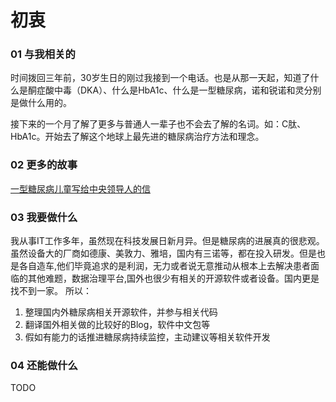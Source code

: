 # 初衷


### 01 与我相关的

时间拨回三年前，30岁生日的刚过我接到一个电话。也是从那一天起，知道了什么是酮症酸中毒（DKA）、什么是HbA1c、什么是一型糖尿病，诺和锐诺和灵分别是做什么用的。

接下来的一个月了解了更多与普通人一辈子也不会去了解的名词。如：C肽、HbA1c。开始去了解这个地球上最先进的糖尿病治疗方法和理念。

### 02 更多的故事

[一型糖尿病儿童写给中央领导人的信](http://bbs.tnbz.com/thread-312578-1-1.html)

### 03 我要做什么

我从事IT工作多年，虽然现在科技发展日新月异。但是糖尿病的进展真的很悲观。虽然设备大的厂商如德康、美敦力、雅培，国内有三诺等，都在投入研发。但是也是各自造车,他们毕竟追求的是利润，无力或者说无意推动从根本上去解决患者面临的其他难题，数据治理平台,国外也很少有相关的开源软件或者设备。国内更是找不到一家。
所以：

1. 整理国内外糖尿病相关开源软件，并参与相关代码
2. 翻译国外相关做的比较好的Blog，软件中文包等
3. 假如有能力的话推进糖尿病持续监控，主动建议等相关软件开发

### 04 还能做什么

TODO


